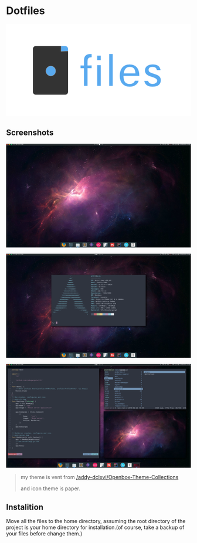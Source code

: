 # Dotfiles

![](dot.png)

## Screenshots

![](screen0.png)

![](screen1.png)

![](screen2.png)

> my theme is vent from [/addy-dclxvi/Openbox-Theme-Collections](https://github.com/addy-dclxvi/Openbox-Theme-Collections)
>
> and icon theme is paper.

## Instalition

Move all the files to the home directory, assuming the root directory of the project is your home directory for installation.(of course, take a backup of your files before change them.)

